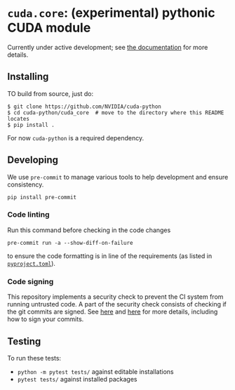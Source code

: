 # `cuda.core`: (experimental) pythonic CUDA module

Currently under active development; see [the documentation](https://nvidia.github.io/cuda-python/cuda-core/latest/) for more details.

## Installing

TO build from source, just do:
```shell
$ git clone https://github.com/NVIDIA/cuda-python
$ cd cuda-python/cuda_core  # move to the directory where this README locates
$ pip install .
```
For now `cuda-python` is a required dependency.

## Developing

We use `pre-commit` to manage various tools to help development and ensure consistency.
```shell
pip install pre-commit
```

### Code linting

Run this command before checking in the code changes
```shell
pre-commit run -a --show-diff-on-failure
```
to ensure the code formatting is in line of the requirements (as listed in [`pyproject.toml`](./pyproject.toml)).

### Code signing

This repository implements a security check to prevent the CI system from running untrusted code. A part of the
security check consists of checking if the git commits are signed. See
[here](https://docs.gha-runners.nvidia.com/apps/copy-pr-bot/faqs/#why-did-i-receive-a-comment-that-my-pull-request-requires-additional-validation)
and
[here](https://docs.github.com/en/authentication/managing-commit-signature-verification/about-commit-signature-verification)
for more details, including how to sign your commits.

## Testing

To run these tests:
* `python -m pytest tests/` against editable installations
* `pytest tests/` against installed packages

